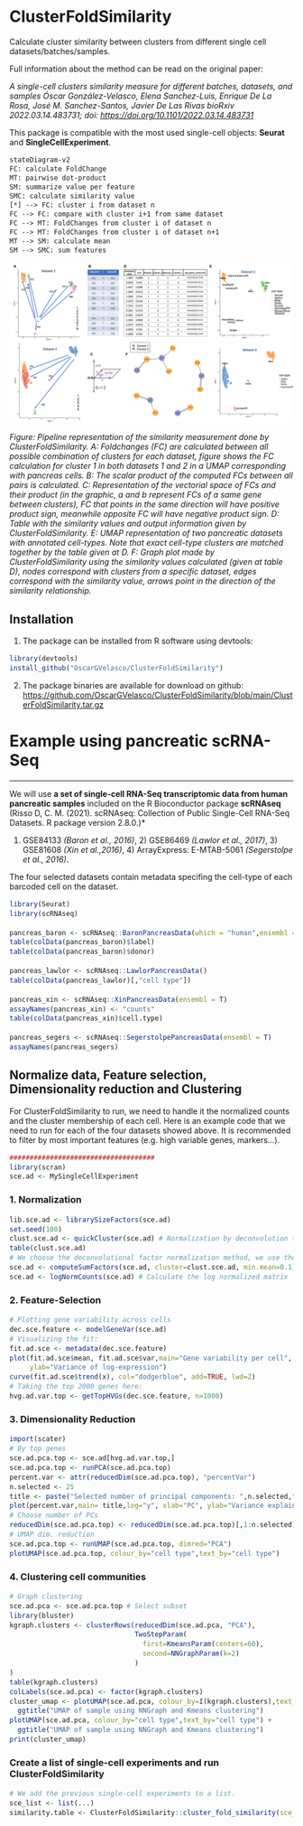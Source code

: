 # ClusterFoldSimilarity
Calculate cluster similarity between clusters from different single cell datasets/batches/samples.

Full information about the method can be read on the original paper:

*A single-cell clusters similarity measure for different batches, datasets, and samples
Óscar González-Velasco, Elena Sanchez-Luis, Enrique De La Rosa, José M. Sanchez-Santos, Javier De Las Rivas
bioRxiv 2022.03.14.483731; doi: https://doi.org/10.1101/2022.03.14.483731*

This package is compatible with the most used single-cell objects: **Seurat** and **SingleCellExperiment**. 

```mermaid
stateDiagram-v2
FC: calculate FoldChange
MT: pairwise dot-product
SM: summarize value per feature
SMC: calculate similarity value
[*] --> FC: cluster i from dataset n
FC --> FC: compare with cluster i+1 from same dataset
FC --> MT: FoldChanges from cluster i of dataset n
FC --> MT: FoldChanges from cluster i of dataset n+1
MT --> SM: calculate mean
SM --> SMC: sum features
```

![](README_files/ClusterFoldSimilarity_pipeline.png)

*Figure: Pipeline representation of the similarity measurement done by ClusterFoldSimilarity. A:
Foldchanges (FC) are calculated between all possible combination of clusters for each dataset, figure
shows the FC calculation for cluster 1 in both datasets 1 and 2 in a UMAP corresponding with
pancreas cells. B: The scalar product of the computed FCs between all pairs is calculated. C:
Representation of the vectorial space of FCs and their product (in the graphic, a and b represent FCs
of a same gene between clusters), FC that points in the same direction will have positive product sign,
meanwhile opposite FC will have negative product sign. D: Table with the similarity values and output
information given by ClusterFoldSimilarity. E: UMAP representation of two pancreatic datasets with
annotated cell-types. Note that exact cell-type clusters are matched together by the table given at D. F:
Graph plot made by ClusterFoldSimilarity using the similarity values calculated (given at table D),
nodes correspond with clusters from a specific dataset, edges correspond with the similarity value,
arrows point in the direction of the similarity relationship.*

Installation
-----------------------------

1. The package can be installed from R software using devtools:
``` r
library(devtools)
install_github("OscarGVelasco/ClusterFoldSimilarity")
``` 
2. The package binaries are available for download on github:
https://github.com/OscarGVelasco/ClusterFoldSimilarity/blob/main/ClusterFoldSimilarity.tar.gz

# Example using pancreatic scRNA-Seq
-----------------------------
We will use **a set of single-cell RNA-Seq transcriptomic data from human pancreatic samples** included on the R Bioconductor package **scRNAseq** (Risso D, C. M. (2021). scRNAseq: Collection of Public Single-Cell RNA-Seq Datasets. R package version 2.8.0.)*
1) GSE84133 *(Baron et al., 2016)*, 2) GSE86469 *(Lawlor et al., 2017)*, 3) GSE81608 *(Xin et al.,2016)*, 4) ArrayExpress: E-MTAB-5061 *(Segerstolpe et al., 2016)*.

The four selected datasets contain metadata specifing the cell-type of each barcoded cell on the dataset.

``` r
library(Seurat)
library(scRNAseq)

pancreas_baron <- scRNAseq::BaronPancreasData(which = "human",ensembl = T)
table(colData(pancreas_baron)$label)
table(colData(pancreas_baron)$donor)

pancreas_lawlor <- scRNAseq::LawlorPancreasData()
table(colData(pancreas_lawlor)[,"cell type"])

pancreas_xin <- scRNAseq::XinPancreasData(ensembl = T)
assayNames(pancreas_xin) <- "counts"
table(colData(pancreas_xin)$cell.type)

pancreas_segers <- scRNAseq::SegerstolpePancreasData(ensembl = T)
assayNames(pancreas_segers)
```

## Normalize data, Feature selection, Dimensionality reduction and Clustering
For ClusterFoldSimilarity to run, we need to handle it the normalized counts and the cluster membership of each cell.
Here is an example code that we need to run for each of the four datasets showed above.
It is recommended to filter by most important features (e.g. high variable genes, markers...).

``` r
####################################
library(scran)
sce.ad <- MySingleCellExperiment
``` 
### 1. Normalization
``` r
lib.sce.ad <- librarySizeFactors(sce.ad)
set.seed(100)
clust.sce.ad <- quickCluster(sce.ad) # Normalization by deconvolution to account for different cell type variability
table(clust.sce.ad)
# We choose the deconvolutional factor normalization method, we use the computed clusters to calculate the sizefactors
sce.ad <- computeSumFactors(sce.ad, cluster=clust.sce.ad, min.mean=0.1)
sce.ad <- logNormCounts(sce.ad) # Calculate the log normalized matrix
``` 
### 2. Feature-Selection
``` r
# Plotting gene variability across cells
dec.sce.feature <- modelGeneVar(sce.ad)
# Visualizing the fit:
fit.ad.sce <- metadata(dec.sce.feature)
plot(fit.ad.sce$mean, fit.ad.sce$var,main="Gene variability per cell", xlab="Mean of log-expression",
     ylab="Variance of log-expression")
curve(fit.ad.sce$trend(x), col="dodgerblue", add=TRUE, lwd=2)
# Taking the top 2000 genes here:
hvg.ad.var.top <- getTopHVGs(dec.sce.feature, n=1000)
``` 
### 3. Dimensionality Reduction
``` r
import(scater)
# By top genes
sce.ad.pca.top <- sce.ad[hvg.ad.var.top,]
sce.ad.pca.top <- runPCA(sce.ad.pca.top) 
percent.var <- attr(reducedDim(sce.ad.pca.top), "percentVar")
n.selected <- 25
title <- paste("Selected number of principal components: ",n.selected," \n Total variance explained: ",round(sum(percent.var[1:n.selected]),digits = 2),"%",sep = "")
plot(percent.var,main= title,log="y", xlab="PC", ylab="Variance explained (%)",col=c(rep("blue",n.selected),rep("red",length(percent.var)-n.selected)))
# Choose number of PCs
reducedDim(sce.ad.pca.top) <- reducedDim(sce.ad.pca.top)[,1:n.selected]
# UMAP dim. reduction
sce.ad.pca.top <- runUMAP(sce.ad.pca.top, dimred="PCA")
plotUMAP(sce.ad.pca.top, colour_by="cell type",text_by="cell type")
``` 
### 4. Clustering cell communities
``` r
# Graph clustering
sce.ad.pca <- sce.ad.pca.top # Select subset
library(bluster)
kgraph.clusters <- clusterRows(reducedDim(sce.ad.pca, "PCA"),
                               TwoStepParam(
                                 first=KmeansParam(centers=60),
                                 second=NNGraphParam(k=2)
                               )
)
table(kgraph.clusters)
colLabels(sce.ad.pca) <- factor(kgraph.clusters)
cluster_umap <- plotUMAP(sce.ad.pca, colour_by=I(kgraph.clusters),text_by=I(kgraph.clusters)) + 
  ggtitle("UMAP of sample using NNGraph and Kmeans clustering")
plotUMAP(sce.ad.pca, colour_by="cell type",text_by="cell type") + 
  ggtitle("UMAP of sample using NNGraph and Kmeans clustering")
print(cluster_umap)
``` 

### Create a list of single-cell experiments and run ClusterFoldSimilarity
``` r
# We add the previous single-cell experiments to a list.
sce_list <- list(...)
similarity.table <- ClusterFoldSimilarity::cluster_fold_similarity(sce_list = sce_list)
```
